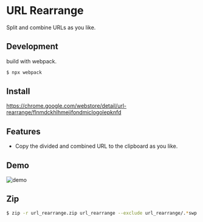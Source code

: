 # URL Rearrange
Split and combine URLs as you like.

## Development

build with webpack.

```bash
$ npx webpack
```

## Install
https://chrome.google.com/webstore/detail/url-rearrange/flnmdckhlhmejifondmiclogolepknfd

## Features
- Copy the divided and combined URL to the clipboard as you like.

## Demo
![demo](https://github.com/iwtn/url_rearrange/blob/master/screenshot.png)

## Zip

```bash
$ zip -r url_rearrange.zip url_rearrange --exclude url_rearrange/.*swp
```
